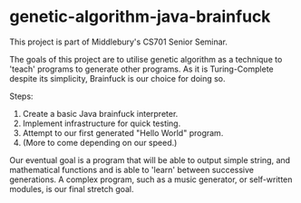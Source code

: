 # genetic-algorithm-java-brainfuck

This project is part of Middlebury's CS701 Senior Seminar.

The goals of this project are to utilise genetic algorithm as a technique to 'teach' programs to generate other programs. As it is Turing-Complete despite its simplicity, Brainfuck is our choice for doing so.

Steps:
1. Create a basic Java brainfuck interpreter.
2. Implement infrastructure for quick testing.
3. Attempt to our first generated "Hello World" program.
4. (More to come depending on our speed.)

Our eventual goal is a program that will be able to output simple string, and mathematical functions and is able to 'learn' between successive generations. A complex program, such as a music generator, or self-written modules, is our final stretch goal.
